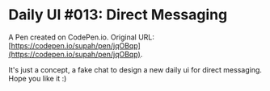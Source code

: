 # Daily UI #013: Direct Messaging

A Pen created on CodePen.io. Original URL: [https://codepen.io/supah/pen/jqOBqp](https://codepen.io/supah/pen/jqOBqp).

It's just a concept, a fake chat to design a new daily ui for direct messaging.
Hope you like it :)

